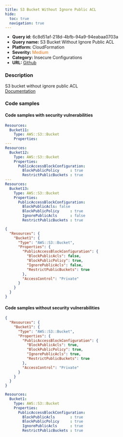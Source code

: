 ```yaml
---
title: S3 Bucket Without Ignore Public ACL
hide:
  toc: true
  navigation: true
---
```


<style>
  .highlight .hll {
    background-color: #ff171742;
  }
  .md-content {
    max-width: 1100px;
    margin: 0 auto;
  }
</style>

-   **Query id:** 6c8d51af-218d-4bfb-94a9-94eabaa0703a
-   **Query name:** S3 Bucket Without Ignore Public ACL
-   **Platform:** CloudFormation
-   **Severity:** <span style="color:#ff7213">Medium</span>
-   **Category:** Insecure Configurations
-   **URL:** [Github](https://github.com/Checkmarx/kics/tree/master/assets/queries/cloudFormation/aws/s3_bucket_without_ignore_public_acl)

### Description
S3 bucket without ignore public ACL<br>
[Documentation](https://docs.aws.amazon.com/AWSCloudFormation/latest/UserGuide/aws-properties-s3-bucket-publicaccessblockconfiguration.html)

### Code samples
#### Code samples with security vulnerabilities
```yaml title="Positive test num. 1 - yaml file" hl_lines="10 4 21"
Resources:
  Bucket11:
    Type: AWS::S3::Bucket
    Properties:
---
Resources:
  Bucket12:
    Type: AWS::S3::Bucket
    Properties:
      PublicAccessBlockConfiguration:
        BlockPublicPolicy     : true
        RestrictPublicBuckets : true
---
Resources:
  Bucket13:
    Type: AWS::S3::Bucket
    Properties:
      PublicAccessBlockConfiguration:
        BlockPublicAcls: false
        BlockPublicPolicy     : true
        IgnorePublicAcls      : false
        RestrictPublicBuckets : true                

```
```json title="Positive test num. 2 - json file" hl_lines="9"
{
  "Resources": {
    "Bucket1": {
      "Type": "AWS::S3::Bucket",
      "Properties": {
        "PublicAccessBlockConfiguration": {
          "BlockPublicAcls": false,
          "BlockPublicPolicy": true,
          "IgnorePublicAcls": false,
          "RestrictPublicBuckets": true
        },
        "AccessControl": "Private"
      }
    }
  }
}

```


#### Code samples without security vulnerabilities
```json title="Negative test num. 1 - json file"
{
  "Resources": {
    "Bucket1": {
      "Type": "AWS::S3::Bucket",
      "Properties": {
        "PublicAccessBlockConfiguration": {
          "BlockPublicAcls": true,
          "BlockPublicPolicy": true,
          "IgnorePublicAcls": true,
          "RestrictPublicBuckets": true
        },
        "AccessControl": "Private"
      }
    }
  }
}

```
```yaml title="Negative test num. 2 - yaml file"
Resources:
  Bucket1:
    Type: AWS::S3::Bucket
    Properties:
      PublicAccessBlockConfiguration:
        BlockPublicAcls       : true
        BlockPublicPolicy     : true
        IgnorePublicAcls      : true
        RestrictPublicBuckets : true
```
